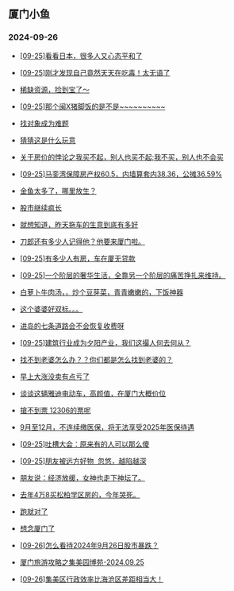 ## 厦门小鱼 
### 2024-09-26

+ [[09-25]看看日本，很多人又心态平和了](http://bbs.xmfish.com/read-htm-tid-18246694.html)

+ [[09-25]刚才发现自己竟然天天在吃毒！太无语了](http://bbs.xmfish.com/read-htm-tid-18246639.html)

+ [稀缺资源，捡到宝了～](http://bbs.xmfish.com/read-htm-tid-18246784.html)

+ [[09-25]那个闽X猪脚饭的是不是~~~~~~~~~~](http://bbs.xmfish.com/read-htm-tid-18246730.html)

+ [找对象成为难题](http://bbs.xmfish.com/read-htm-tid-18246690.html)

+ [猜猜这是什么玩意](http://bbs.xmfish.com/read-htm-tid-18246679.html)

+ [关于房价的悖论之我买不起，别人也买不起;我不买，别人也不会买](http://bbs.xmfish.com/read-htm-tid-18246699.html)

+ [[09-25]马銮湾保障房产权60.5，内墙算套内38.36，公摊36.59%](http://bbs.xmfish.com/read-htm-tid-18246709.html)

+ [金鱼太多了，哪里放生？](http://bbs.xmfish.com/read-htm-tid-18246641.html)

+ [股市继续疯长](http://bbs.xmfish.com/read-htm-tid-18246692.html)

+ [就想知道，昨天拖车的生意到底有多好](http://bbs.xmfish.com/read-htm-tid-18246808.html)

+ [刀郎还有多少人记得他？他要来厦门啦。](http://bbs.xmfish.com/read-htm-tid-18246739.html)

+ [[09-25]有多少人有房，车在厦无贷款](http://bbs.xmfish.com/read-htm-tid-18246788.html)

+ [[09-25]一个阶层的奢华生活，全靠另一个阶层的痛苦挣扎来维持。](http://bbs.xmfish.com/read-htm-tid-18246723.html)

+ [白萝卜牛肉汤，，炒个豆芽菜，青青嫩嫩的，下饭神器](http://bbs.xmfish.com/read-htm-tid-18246759.html)

+ [这个婆婆好双标。。。](http://bbs.xmfish.com/read-htm-tid-18246758.html)

+ [进岛的七条道路会不会恢复收费呀](http://bbs.xmfish.com/read-htm-tid-18246822.html)

+ [[09-25]建筑行业成为夕阳产业，我们这撮人何去何从？](http://bbs.xmfish.com/read-htm-tid-18246820.html)

+ [找不到老婆怎么办？？你们都是怎么找到老婆的？](http://bbs.xmfish.com/read-htm-tid-18246871.html)

+ [早上大涨没卖有点亏了](http://bbs.xmfish.com/read-htm-tid-18246796.html)

+ [谈谈这辆雅迪电动车，高颜值，在厦门大概价位](http://bbs.xmfish.com/read-htm-tid-18246920.html)

+ [搶不到票 12306的票呢](http://bbs.xmfish.com/read-htm-tid-18246798.html)

+ [9月至12月，不连续缴医保，将无法享受2025年医保待遇](http://bbs.xmfish.com/read-htm-tid-18246914.html)

+ [[09-25]吐槽大会：原来有的人可以那么傻](http://bbs.xmfish.com/read-htm-tid-18246868.html)

+ [[09-25]朋友被远方好物  忽悠，越陷越深](http://bbs.xmfish.com/read-htm-tid-18246906.html)

+ [朋友说：经济放缓，女神也走下神坛了。](http://bbs.xmfish.com/read-htm-tid-18246905.html)

+ [去年4万8买松柏学区房的，今年哭死。](http://bbs.xmfish.com/read-htm-tid-18246973.html)

+ [跑就对了](http://bbs.xmfish.com/read-htm-tid-18246894.html)

+ [想念厦门了](http://bbs.xmfish.com/read-htm-tid-18246961.html)

+ [[09-26]怎么看待2024年9月26日股市暴跌？](http://bbs.xmfish.com/read-htm-tid-18246937.html)

+ [厦门旅游攻略之集美园博苑-2024.09.25](http://bbs.xmfish.com/read-htm-tid-18246902.html)

+ [[09-26]集美区行政效率比海沧区差距相当大！](http://bbs.xmfish.com/read-htm-tid-18246958.html)


